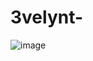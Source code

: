 # 3velynt-




![image](https://github.com/user-attachments/assets/f71fb472-31c1-4912-b4bc-e3f4df6fed1e)

